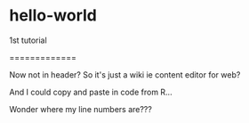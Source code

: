 # hello-world
1st tutorial

=============

Now not in header?
So it's just a wiki ie content editor for web?

And I could copy and paste in code from R...

Wonder where my line numbers are???

